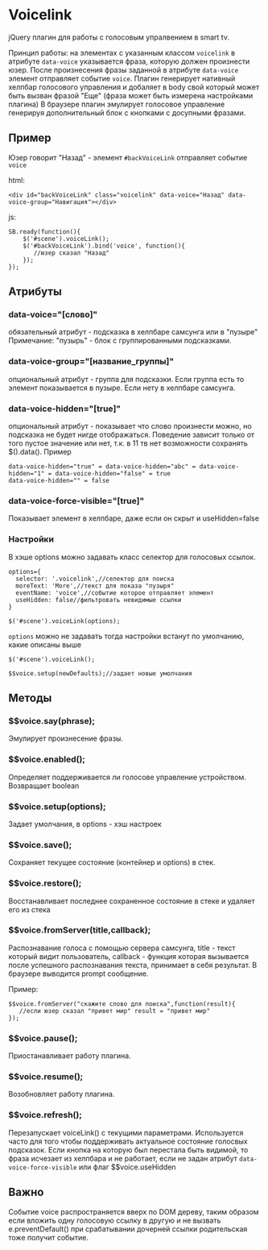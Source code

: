 # Voicelink

jQuery плагин для работы с голосовым упралвением в smart tv.

Принцип работы: на элементах с указанным классом `voicelink` в атрибуте `data-voice` указывается фраза, которую должен произнести юзер.
После произнесения фразы заданной в атрибуте `data-voice` элемент отправляет событие `voice`.
Плагин генерирует нативный хелпбар голосового управления и добаляет в body свой который может быть вызван фразой "Еще" (фраза может быть измерена настройками плагина)
В браузере плагин эмулирует голосовое управление генерируя дополнительный блок с кнопками с досупными фразами.

## Пример

Юзер говорит "Назад" - элемент `#backVoiceLink` отправляет событие `voice`


html:
```
<div id="backVoiceLink" class="voicelink" data-voice="Назад" data-voice-group="Навигация"></div>
```

js:
```
SB.ready(function(){
    $('#scene').voiceLink();
    $('#backVoiceLink').bind('voice', function(){
       //юзер сказал "Назад"
    });
});
```

## Атрибуты

### data-voice="[слово]"

обязательный атрибут - подсказка в хелпбаре самсунга или в "пузыре"
Примечание: "пузырь" - блок с группированными подсказками.

### data-voice-group="[название_группы]"

опциональный атрибут - группа для подсказки. Если группа есть то элемент показывается в пузыре. Если нету в хелпбаре самсунга.

### data-voice-hidden="[true]"

опциональный атрибут - показывает что слово произнести можно, но подсказка не будет нигде отображаться.
Поведение зависит только от того пустое значение или нет, т.к. в 11 тв нет возможности сохранять $().data().
Пример

```
data-voice-hidden="true" = data-voice-hidden="abc" = data-voice-hidden="1" = data-voice-hidden="false" = true
data-voice-hidden="" = false
```


### data-voice-force-visible="[true]"

Показывает элемент в хелпбаре, даже если он скрыт и useHidden=false



### Настройки

В хэше options можно задавать класс селектор для голосовых ссылок.
```
options={
  selector: '.voicelink',//селектор для поиска
  moreText: 'More',//текст для показа "пузыря"
  eventName: 'voice',//событие которое отправляет элемент
  useHidden: false//фильтровать невидимые ссылки
}

$('#scene').voiceLink(options);
```

`options` можно не задавать тогда настройки встанут по умолчанию, какие описаны выше

```
$('#scene').voiceLink();
```

```
$$voice.setup(newDefaults);//задает новые умолчания
```

## Методы

### $$voice.say(phrase);

Эмулирует произнесение фразы.

### $$voice.enabled();

Определяет поддерживается ли голосове управление устройством. Возвращает boolean

### $$voice.setup(options);

Задает умолчания, в options - хэш настроек

### $$voice.save();

Сохраняет текущее состояние (контейнер и options) в стек.

### $$voice.restore();

Восстанавливает последнее сохраненное состояние в стеке и удаляет его из стека

### $$voice.fromServer(title,callback);

Распознавание голоса с помощью сервера самсунга, title - текст который видит пользователь, callback - функция которая вызывается после успешного распознавания текста, принимает в себя результат.
В браузере выводится prompt сообщение.

Пример:

```
$$voice.fromServer("скажите слово для поиска",function(result){
   //если юзер сказал "привет мир" result = "привет мир"
});
```

### $$voice.pause();

Приостанавливает работу плагина.

### $$voice.resume();

Возобновляет работу плагина.

### $$voice.refresh();

Перезапускает voiceLink() с текущими параметрами. Используется часто для того чтобы поддерживать актуальное состояние голосвых подсказок.
Если кнопка на которую был перестала быть видимой, то фраза исчезает из хелпбара и не работает, если не задан атрибут `data-voice-force-visible` или флаг $$voice.useHidden


## Важно

Событие voice распространяется вверх по DOM дереву, таким образом если вложить одну голосовую ссылку в другую и не вызвать e.preventDefault() при срабатывании дочерней ссылки родительская тоже получит событие.




